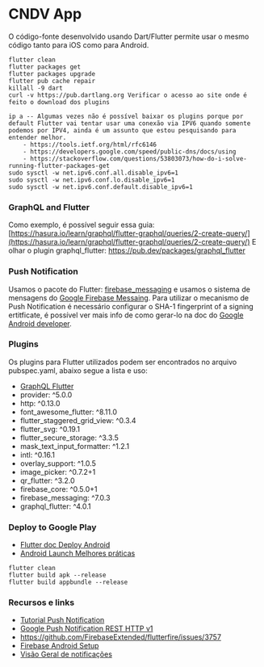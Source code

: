 # CNDV App
O código-fonte desenvolvido usando Dart/Flutter permite usar o mesmo código tanto para iOS como para Android.

```
flutter clean
flutter packages get
flutter packages upgrade
flutter pub cache repair
killall -9 dart
curl -v https://pub.dartlang.org Verificar o acesso ao site onde é feito o download dos plugins

ip a -- Algumas vezes não é possível baixar os plugins porque por default Flutter vai tentar usar uma conexão via IPV6 quando somente podemos por IPV4, ainda é um assunto que estou pesquisando para entender melhor.
    - https://tools.ietf.org/html/rfc6146
    - https://developers.google.com/speed/public-dns/docs/using
    - https://stackoverflow.com/questions/53803073/how-do-i-solve-running-flutter-packages-get
sudo sysctl -w net.ipv6.conf.all.disable_ipv6=1
sudo sysctl -w net.ipv6.conf.lo.disable_ipv6=1
sudo sysctl -w net.ipv6.conf.default.disable_ipv6=1
```

### GraphQL and Flutter
Como exemplo, é possível seguir essa guia: [https://hasura.io/learn/graphql/flutter-graphql/queries/2-create-query/](https://hasura.io/learn/graphql/flutter-graphql/queries/2-create-query/)
E olhar o plugin graphql_flutter: https://pub.dev/packages/graphql_flutter

### Push Notification
Usamos o pacote do Flutter: [firebase_messaging](https://pub.dev/packages/firebase_messaging) e usamos o sistema de mensagens do [Google Firebase Messaing](https://firebase.google.com/docs/cloud-messaging).
Para utilizar o mecanismo de Push Notification é necessário configurar o SHA-1 fingerprint of a signing ertitficate, é possível ver mais info de como gerar-lo na doc do [Google Android developer](https://developers.google.com/android/guides/client-auth).


### Plugins
Os plugins para Flutter utilizados podem ser encontrados no arquivo pubspec.yaml, abaixo segue a lista e uso:

- [GraphQL Flutter](https://pub.dev/packages/graphql_flutter)
- provider: ^5.0.0
- http: ^0.13.0
- font_awesome_flutter: ^8.11.0
- flutter_staggered_grid_view: ^0.3.4
- flutter_svg: ^0.19.1
- flutter_secure_storage: ^3.3.5
- mask_text_input_formatter: ^1.2.1
- intl: ^0.16.1
- overlay_support: ^1.0.5
- image_picker: ^0.7.2+1
- qr_flutter: ^3.2.0
- firebase_core: ^0.5.0+1
- firebase_messaging: ^7.0.3
- graphql_flutter: ^4.0.1

### Deploy to Google Play
- [Flutter doc Deploy Android](https://flutter.dev/docs/deployment/android)
- [Android Launch Melhores práticas](https://developer.android.com/distribute/best-practices/launch)
```
flutter clean
flutter build apk --release
flutter build appbundle --release
```
### Recursos e links

- [Tutorial Push Notification](https://blog.logrocket.com/flutter-push-notifications-with-firebase-cloud-messaging/)
- [Google Push Notification REST HTTP v1](https://firebase.google.com/docs/cloud-messaging/migrate-v1#go)
- https://github.com/FirebaseExtended/flutterfire/issues/3757
- [Firebase Android Setup](https://firebase.google.com/docs/android/setup)
- [Visão Geral de notificações](https://developer.android.com/guide/topics/ui/notifiers/notifications?hl=pt#ManageChannels)